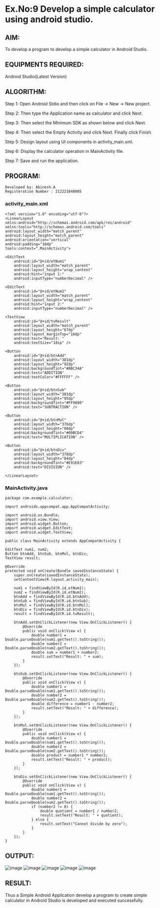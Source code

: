 # Ex.No:9 Develop a simple calculator using android studio.
## AIM:
To develop a program to develop a simple calculator in Android Studio.
## EQUIPMENTS REQUIRED:
Android Studio(Latest Version)
## ALGORITHM:
Step 1: Open Android Stdio and then click on File -> New -> New project.

Step 2: Then type the Application name as calculator and click Next.

Step 3: Then select the Minimum SDK as shown below and click Next.

Step 4: Then select the Empty Activity and click Next. Finally click Finish.

Step 5: Design layout using UI components in activity_main.xml.

Step 6: Display the calculator operation in MainActivity file.

Step 7: Save and run the application.
## PROGRAM:
```
Developed by: Abinesh.A
Registeration Number : 212221040005
```
### activity_main.xml
```
<?xml version="1.0" encoding="utf-8"?>
<LinearLayout xmlns:android="http://schemas.android.com/apk/res/android"
xmlns:tools="http://schemas.android.com/tools"
android:layout_width="match_parent"
android:layout_height="match_parent"
android:orientation="vertical"
android:padding="16dp"
tools:context=".MainActivity">

<EditText
    android:id="@+id/etNum1"
    android:layout_width="match_parent"
    android:layout_height="wrap_content"
    android:hint="input 1:"
    android:inputType="numberDecimal" />

<EditText
    android:id="@+id/etNum2"
    android:layout_width="match_parent"
    android:layout_height="wrap_content"
    android:hint="input 2:"
    android:inputType="numberDecimal" />

<TextView
    android:id="@+id/tvResult"
    android:layout_width="match_parent"
    android:layout_height="67dp"
    android:layout_marginTop="16dp"
    android:text="Result: "
    android:textSize="18sp" />

<Button
    android:id="@+id/btnAdd"
    android:layout_width="381dp"
    android:layout_height="92dp"
    android:backgroundTint="#8BC34A"
    android:text="ADDITION"
    android:textColor="#FFFFFF" />

<Button
    android:id="@+id/btnSub"
    android:layout_width="381dp"
    android:layout_height="95dp"
    android:backgroundTint="#FF9800"
    android:text="SUBTRACTION" />

<Button
    android:id="@+id/btnMul"
    android:layout_width="376dp"
    android:layout_height="88dp"
    android:backgroundTint="#00BCD4"
    android:text="MULTIPLICATION" />

<Button
    android:id="@+id/btnDiv"
    android:layout_width="378dp"
    android:layout_height="84dp"
    android:backgroundTint="#E91E63"
    android:text="DIVISION" />

</LinearLayout>
```
### MainActivity.java
```
package com.example.calculator;

import androidx.appcompat.app.AppCompatActivity;

import android.os.Bundle;
import android.view.View;
import android.widget.Button;
import android.widget.EditText;
import android.widget.TextView;

public class MainActivity extends AppCompatActivity {

EditText num1, num2;
Button btnAdd, btnSub, btnMul, btnDiv;
TextView result;

@Override
protected void onCreate(Bundle savedInstanceState) {
    super.onCreate(savedInstanceState);
    setContentView(R.layout.activity_main);

    num1 = findViewById(R.id.etNum1);
    num2 = findViewById(R.id.etNum2);
    btnAdd = findViewById(R.id.btnAdd);
    btnSub = findViewById(R.id.btnSub);
    btnMul = findViewById(R.id.btnMul);
    btnDiv = findViewById(R.id.btnDiv);
    result = findViewById(R.id.tvResult);

    btnAdd.setOnClickListener(new View.OnClickListener() {
        @Override
        public void onClick(View v) {
            double number1 = Double.parseDouble(num1.getText().toString());
            double number2 = Double.parseDouble(num2.getText().toString());
            double sum = number1 + number2;
            result.setText("Result: " + sum);
        }
    });

    btnSub.setOnClickListener(new View.OnClickListener() {
        @Override
        public void onClick(View v) {
            double number1 = Double.parseDouble(num1.getText().toString());
            double number2 = Double.parseDouble(num2.getText().toString());
            double difference = number1 - number2;
            result.setText("Result: " + difference);
        }
    });

    btnMul.setOnClickListener(new View.OnClickListener() {
        @Override
        public void onClick(View v) {
            double number1 = Double.parseDouble(num1.getText().toString());
            double number2 = Double.parseDouble(num2.getText().toString());
            double product = number1 * number2;
            result.setText("Result: " + product);
        }
    });

    btnDiv.setOnClickListener(new View.OnClickListener() {
        @Override
        public void onClick(View v) {
            double number1 = Double.parseDouble(num1.getText().toString());
            double number2 = Double.parseDouble(num2.getText().toString());
            if (number2 != 0) {
                double quotient = number1 / number2;
                result.setText("Result: " + quotient);
            } else {
                result.setText("Cannot divide by zero");
            }
        }
    });
}
```
## OUTPUT:
![image](https://github.com/HibaRajarajeswari/CALCULATOR/assets/129970809/8babb528-718c-4d61-898d-08e586b7902e)
![image](https://github.com/HibaRajarajeswari/CALCULATOR/assets/129970809/95f1beba-90c4-4971-b5f9-b8584bcf6a7f)
![image](https://github.com/HibaRajarajeswari/CALCULATOR/assets/129970809/91b72c9f-f634-4e57-801d-6aa294eea5ff)
![image](https://github.com/HibaRajarajeswari/CALCULATOR/assets/129970809/f50721a0-c819-40e3-a8ed-92fa2fcd7bb1)
![image](https://github.com/HibaRajarajeswari/CALCULATOR/assets/129970809/b7bc7d9a-ba2d-4017-af52-b257100aeef0)

## RESULT:
Thus a Simple Android Application develop a program to create simple calculator in Android Studio is developed and executed successfully.
